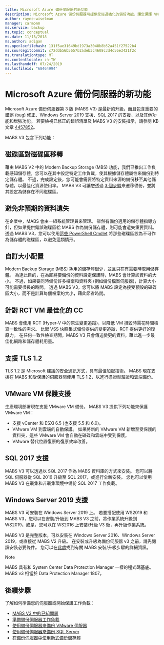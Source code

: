 ```yaml
---
title: Microsoft Azure 備份伺服器的新功能
description: Microsoft Azure 備份伺服器可提供您經過強化的備份功能，讓您保護 VM、檔案和資料夾以及工作負載等項目。 了解如何安裝或升級為 Azure 備份伺服器 V3。
author: rayne-wiselman
manager: carmonm
ms.service: backup
ms.topic: conceptual
ms.date: 11/13/2018
ms.author: adigan
ms.openlocfilehash: 131f5ae31649bd1973a3048b8b52a451f27522b4
ms.sourcegitcommit: c72ddb56b5657b2adeb3c4608c3d4c56e3421f2c
ms.translationtype: MT
ms.contentlocale: zh-TW
ms.lasthandoff: 07/24/2019
ms.locfileid: "68464994"
---
```

# <a name="whats-new-in-microsoft-azure-backup-server"></a>Microsoft Azure 備份伺服器的新功能

Microsoft Azure 備份伺服器第 3 版 (MABS V3) 是最新的升級，而且包含重要的錯誤 (bug) 修正、Windows Server 2019 支援、SQL 2017 的支援，以及其他功能和增強功能。 若要檢視已修正的錯誤清單及 MABS V3 的安裝指示，請參閱 KB 文章 [4457852](https://support.microsoft.com/en-us/help/4457852/microsoft-azure-backup-server-v3)。

MABS V3 包含下列功能︰

## <a name="volume-to-volume-migration"></a>磁碟區對磁碟區移轉
藉由 MABS V2 中的 Modern Backup Storage (MBS) 功能，我們已推出工作負載感知儲存體，您可以在其中設定特定工作負載，使其根據儲存體屬性來備份到特定儲存體。 不過，完成設定後，您可能會需要將特定資料來源的備份移至其他儲存體，以最佳化資源使用率。 MABS V3 可讓您透過 [3 個步驟](https://blogs.technet.microsoft.com/dpm/2017/10/24/storage-migration-with-dpm-2016-mbs/)來遷移備份，並將其設定為儲存在不同磁碟區。

## <a name="prevent-unexpected-data-loss"></a>避免非預期的資料遺失
在企業中，MABS 會由一組系統管理員來管理。 雖然有備份適用的儲存體指導方針，但如果提供錯誤磁碟區給 MABS 作為備份儲存體，則可能會遺失重要資料。 透過 MABS V3，您可以使用[這些 PowerShell Cmdlet](https://docs.microsoft.com/azure/backup/backup-mabs-add-storage) 將那些磁碟區設為不可作為儲存體的磁碟區，以避免這類情形。

## <a name="custom-size-allocation"></a>自訂大小配置
Modern Backup Storage (MBS) 耗用的儲存體很少，並且只在有需要時取用儲存體。 為達此目的，在為即將要備份的資料設定保護時，MABS 會計算該資料的大小。 不過，如果要同時備份許多檔案和資料夾 (例如備份檔案伺服器)，計算大小可能需要很長的時間。 透過 MABS V3，您可以將 MABS 設定為接受預設的磁碟區大小，而不是計算每個檔案的大小，藉此節省時間。

## <a name="optimized-cc-for-rct-vms"></a>針對 RCT VM 最佳化的 CC
MABS 會使用 RCT (Hyper-V 中的原生變更追蹤)，以降低 VM 損毀時需花時間檢查一致性的需求。 比起 VSS 快照集式備份提供的變更追蹤，RCT 提供更好的復原力。 在任何一致性檢查期間，MABS V3 只會傳送變更的資料，藉此進一步最佳化網路和儲存體耗用量。

## <a name="support-to-tls-12"></a>支援 TLS 1.2
TLS 1.2 是 Microsoft 建議的安全通訊方式，具有最佳加密技術。 MABS 現在支援在 MABS 和受保護的伺服器間使用 TLS 1.2，以進行憑證型驗證和雲端備份。

## <a name="vmware-vm-protection-support"></a>VMware VM 保護支援
生產環境部署現在支援 VMware VM 備份。 MABS V3 提供下列功能來保護 VMware VM：

-   支援 vCenter 和 ESXi 6.5 (也支援 5.5 和 6.0)。
- VMware VM 到雲端的自動保護。 如果將新的 VMware VM 新增至受保護的資料夾，這些 VMware VM 會自動在磁碟和雲端中受到保護。
- VMware 替代位置復原的復原效率改善。

## <a name="sql-2017-support"></a>SQL 2017 支援
MABS V3 可以透過以 SQL 2017 作為 MABS 資料庫的方式來安裝。 您可以將 SQL 伺服器從 SQL 2016 升級至 SQL 2017，或進行全新安裝。 您也可以使用 MABS V3 在叢集和非叢集環境中備份 SQL 2017 工作負載。

## <a name="windows-server-2019-support"></a>Windows Server 2019 支援
MABS V3 可安裝在 Windows Server 2019 上。 若要搭配使用 WS2019 和 MABS V3，您可以在安裝/升級到 MABS V3 之前，將作業系統升級到 WS2019，或是，您可以在 WS2016 上安裝/升級 V3 後，再升級作業系統。

MABS V3 是完整版本，可以安裝在 Windows Server 2016、Windows Server 2019，或直接從 MABS V2 升級。 在安裝或升級為備份伺服器 v3 之前，請先閱讀安裝必要條件。
您可以在[此處](https://docs.microsoft.com/azure/backup/backup-azure-microsoft-azure-backup#software-package)找到有關 MABS 安裝/升級步驟的詳細資訊。


> [!NOTE]
>
> MABS 具有和 System Center Data Protection Manager 一樣的程式碼基底。 MABS v3 相當於 Data Protection Manager 1807。

## <a name="next-steps"></a>後續步驟

了解如何準備您的伺服器或開始保護工作負載：
- [MABS V3 中的已知問題](backup-mabs-release-notes-v3.md)
- [準備備份伺服器工作負載](backup-azure-microsoft-azure-backup.md)
- [使用備份伺服器來備份 VMware 伺服器](backup-azure-backup-server-vmware.md)
- [使用備份伺服器來備份 SQL Server](backup-azure-sql-mabs.md)
- [在備份伺服器中使用新式備份儲存體](backup-mabs-add-storage.md)
